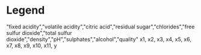 Legend
==========

"fixed acidity","volatile acidity","citric acid","residual sugar","chlorides","free sulfur dioxide","total sulfur dioxide","density","pH","sulphates","alcohol","quality"
x1,				x2,					x3,				x4,				x5,			x6,						x7,					x8,		 x9,	x10,	   x11,		y